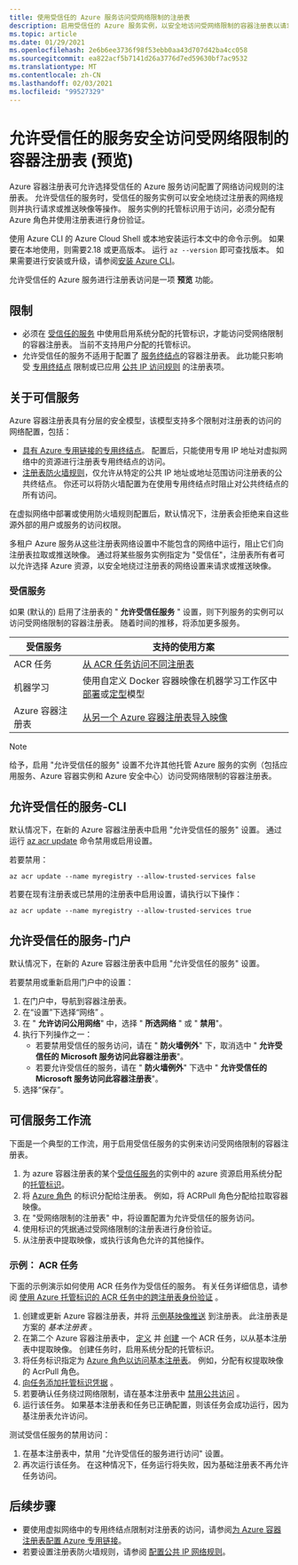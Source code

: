 ```yaml
---
title: 使用受信任的 Azure 服务访问受网络限制的注册表
description: 启用受信任的 Azure 服务实例，以安全地访问受网络限制的容器注册表以请求或推送映像
ms.topic: article
ms.date: 01/29/2021
ms.openlocfilehash: 2e6b6ee3736f98f53ebb0aa43d707d42ba4cc058
ms.sourcegitcommit: ea822acf5b7141d26a3776d7ed59630bf7ac9532
ms.translationtype: MT
ms.contentlocale: zh-CN
ms.lasthandoff: 02/03/2021
ms.locfileid: "99527329"
---
```

# <a name="allow-trusted-services-to-securely-access-a-network-restricted-container-registry-preview"></a>允许受信任的服务安全访问受网络限制的容器注册表 (预览) 

Azure 容器注册表可允许选择受信任的 Azure 服务访问配置了网络访问规则的注册表。 允许受信任的服务时，受信任的服务实例可以安全地绕过注册表的网络规则并执行请求或推送映像等操作。 服务实例的托管标识用于访问，必须分配有 Azure 角色并使用注册表进行身份验证。

使用 Azure CLI 的 Azure Cloud Shell 或本地安装运行本文中的命令示例。 如果要在本地使用，则需要2.18 或更高版本。 运行 `az --version` 即可查找版本。 如果需要进行安装或升级，请参阅[安装 Azure CLI](/cli/azure/install-azure-cli)。

允许受信任的 Azure 服务进行注册表访问是一项 **预览** 功能。

## <a name="limitations"></a>限制

* 必须在 [受信任的服务](#trusted-services) 中使用启用系统分配的托管标识，才能访问受网络限制的容器注册表。 当前不支持用户分配的托管标识。
* 允许受信任的服务不适用于配置了 [服务终结点](container-registry-vnet.md)的容器注册表。 此功能只影响受 [专用终结点](container-registry-private-link.md) 限制或已应用 [公共 IP 访问规则](container-registry-access-selected-networks.md) 的注册表项。 

## <a name="about-trusted-services"></a>关于可信服务

Azure 容器注册表具有分层的安全模型，该模型支持多个限制对注册表的访问的网络配置，包括：

* [具有 Azure 专用链接的专用终结点](container-registry-private-link.md)。 配置后，只能使用专用 IP 地址对虚拟网络中的资源进行注册表专用终结点的访问。  
* [注册表防火墙规则](container-registry-access-selected-networks.md)，仅允许从特定的公共 IP 地址或地址范围访问注册表的公共终结点。 你还可以将防火墙配置为在使用专用终结点时阻止对公共终结点的所有访问。

在虚拟网络中部署或使用防火墙规则配置后，默认情况下，注册表会拒绝来自这些源外部的用户或服务的访问权限。 

多租户 Azure 服务从这些注册表网络设置中不能包含的网络中运行，阻止它们向注册表拉取或推送映像。 通过将某些服务实例指定为 "受信任"，注册表所有者可以允许选择 Azure 资源，以安全地绕过注册表的网络设置来请求或推送映像。 

### <a name="trusted-services"></a>受信服务

如果 (默认的) 启用了注册表的 " **允许受信任服务** " 设置，则下列服务的实例可以访问受网络限制的容器注册表。 随着时间的推移，将添加更多服务。

|受信服务  |支持的使用方案  |
|---------|---------|
|ACR 任务     | [从 ACR 任务访问不同注册表](container-registry-tasks-cross-registry-authentication.md)       |
|机器学习 | 使用自定义 Docker 容器映像在机器学习工作区中[部署](../machine-learning/how-to-deploy-custom-docker-image.md)或[定型](../machine-learning/how-to-train-with-custom-image.md)模型 |
|Azure 容器注册表 | [从另一个 Azure 容器注册表导入映像](container-registry-import-images.md#import-from-an-azure-container-registry-in-the-same-ad-tenant) | 

> [!NOTE]
> 给予，启用 "允许受信任的服务" 设置不允许其他托管 Azure 服务的实例（包括应用服务、Azure 容器实例和 Azure 安全中心）访问受网络限制的容器注册表。

## <a name="allow-trusted-services---cli"></a>允许受信任的服务-CLI

默认情况下，在新的 Azure 容器注册表中启用 "允许受信任的服务" 设置。 通过运行 [az acr update](/cli/azure/acr#az-acr-update) 命令禁用或启用设置。

若要禁用：

```azurecli
az acr update --name myregistry --allow-trusted-services false
```

若要在现有注册表或已禁用的注册表中启用设置，请执行以下操作：

```azurecli
az acr update --name myregistry --allow-trusted-services true
```

## <a name="allow-trusted-services---portal"></a>允许受信任的服务-门户

默认情况下，在新的 Azure 容器注册表中启用 "允许受信任的服务" 设置。 

若要禁用或重新启用门户中的设置：

1. 在门户中，导航到容器注册表。
1. 在“设置”下选择“网络” 。 
1. 在 " **允许访问公用网络**" 中，选择 " **所选网络** " 或 " **禁用**"。
1. 执行下列操作之一：
    * 若要禁用受信任的服务访问，请在 " **防火墙例外**" 下，取消选中 " **允许受信任的 Microsoft 服务访问此容器注册表**"。 
    * 若要允许受信任的服务，请在 " **防火墙例外**" 下选中 " **允许受信任的 Microsoft 服务访问此容器注册表**"。
1. 选择“保存”。

## <a name="trusted-services-workflow"></a>可信服务工作流

下面是一个典型的工作流，用于启用受信任服务的实例来访问受网络限制的容器注册表。

1. 为 azure 容器注册表的某个[受信任服务](#trusted-services)的实例中的 azure 资源启用系统分配的[托管标识](../active-directory/managed-identities-azure-resources/overview.md)。
1. 将 [Azure 角色](container-registry-roles.md) 的标识分配给注册表。 例如，将 ACRPull 角色分配给拉取容器映像。
1. 在 "受网络限制的注册表" 中，将设置配置为允许受信任的服务访问。
1. 使用标识的凭据通过受网络限制的注册表进行身份验证。 
1. 从注册表中提取映像，或执行该角色允许的其他操作。

### <a name="example-acr-tasks"></a>示例： ACR 任务

下面的示例演示如何使用 ACR 任务作为受信任的服务。 有关任务详细信息，请参阅 [使用 Azure 托管标识的 ACR 任务中的跨注册表身份验证](container-registry-tasks-cross-registry-authentication.md) 。

1. 创建或更新 Azure 容器注册表，并将 [示例基映像推送](container-registry-tasks-cross-registry-authentication.md#prepare-base-registry) 到注册表。 此注册表是方案的 *基本注册表* 。
1. 在第二个 Azure 容器注册表中， [定义](container-registry-tasks-cross-registry-authentication.md#define-task-steps-in-yaml-file) 并 [创建](container-registry-tasks-cross-registry-authentication.md#option-2-create-task-with-system-assigned-identity) 一个 ACR 任务，以从基本注册表中提取映像。 创建任务时，启用系统分配的托管标识。
1. 将任务标识指定为 [Azure 角色以访问基本注册表](container-registry-tasks-authentication-managed-identity.md#3-grant-the-identity-permissions-to-access-other-azure-resources)。 例如，分配有权提取映像的 AcrPull 角色。
1. [向任务添加托管标识凭据](container-registry-tasks-authentication-managed-identity.md#4-optional-add-credentials-to-the-task) 。
1. 若要确认任务绕过网络限制，请在基本注册表中 [禁用公共访问](container-registry-access-selected-networks.md#disable-public-network-access) 。
1. 运行该任务。 如果基本注册表和任务已正确配置，则该任务会成功运行，因为基注册表允许访问。

测试受信任服务的禁用访问：

1. 在基本注册表中，禁用 "允许受信任的服务进行访问" 设置。
1. 再次运行该任务。 在这种情况下，任务运行将失败，因为基础注册表不再允许任务访问。

## <a name="next-steps"></a>后续步骤

* 要使用虚拟网络中的专用终结点限制对注册表的访问，请参阅[为 Azure 容器注册表配置 Azure 专用链接](container-registry-private-link.md)。
* 若要设置注册表防火墙规则，请参阅 [配置公共 IP 网络规则](container-registry-access-selected-networks.md)。
